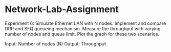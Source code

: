 # Network-Lab-Assignment
Experiment 6: Simulate Ethernet LAN with N nodes. Implement and compare DRR and SFQ queueing mechanism. Measure the throughput with varying number of nodes and queue limit. Plot the graph for these two scenarios.

Input: Number of nodes (N)
Output: Throughput
